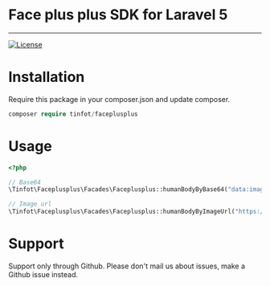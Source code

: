 # Face plus plus SDK for Laravel 5


---

[![License](https://poser.pugx.org/maatwebsite/excel/license.png)](https://packagist.org/packages/tinfot/faceplusplus)

# Installation
Require this package in your composer.json and update composer. 

```php
composer require tinfot/faceplusplus
```

# Usage

```php
<?php

// Base64
\Tinfot\Faceplusplus\Facades\Faceplusplus::humanBodyByBase64("data:image/jpeg;base64,......");

// Image url
\Tinfot\Faceplusplus\Facades\Faceplusplus::humanBodyByImageUrl("https://google.com/image.jpg");

```

# Support
Support only through Github. Please don't mail us about issues, make a Github issue instead.
